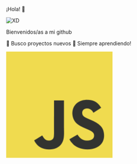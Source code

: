 ¡Hola! 🚀

![XD](https://media1.giphy.com/media/v1.Y2lkPTc5MGI3NjExOG12bnQxZXp1am42enk2bW1mZnI3YTYxMWk5bXQ4NWZnZzE4eGlkeCZlcD12MV9pbnRlcm5hbF9naWZfYnlfaWQmY3Q9Zw/26tn33aiTi1jkl6H6/giphy.gif)


Bienvenidos/as a mi github

🔭 Busco proyectos nuevos
🌱 Siempre aprendiendo!

![JavaScript](https://raw.githubusercontent.com/github/explore/80688e429a7d4ef2fca1e82350fe8e3517d3494d/topics/javascript/javascript.png)
